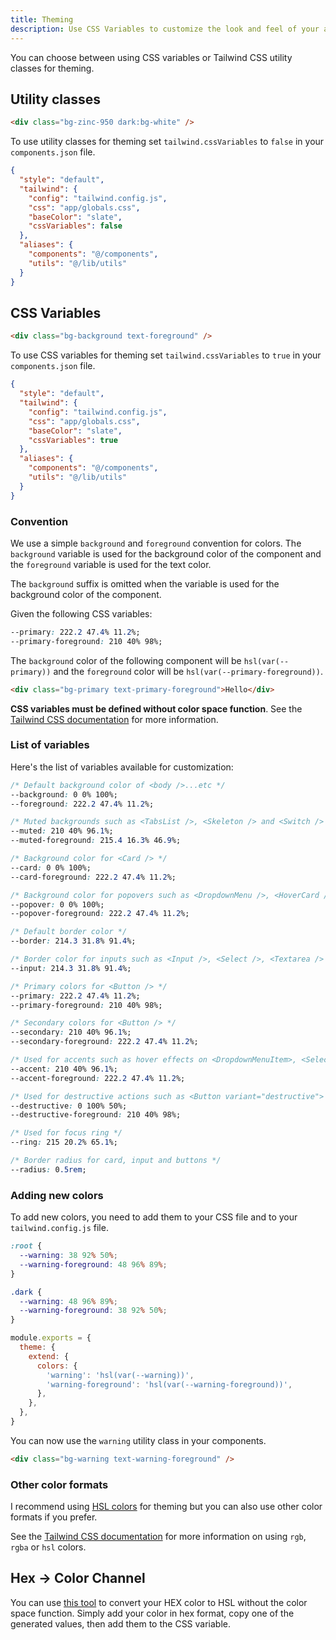 ```yaml
---
title: Theming
description: Use CSS Variables to customize the look and feel of your application.
---
```


You can choose between using CSS variables or Tailwind CSS utility classes for theming.

## Utility classes

```html /bg-zinc-950/ /text-zinc-50/ /dark:bg-white/ /dark:text-zinc-950/
<div class="bg-zinc-950 dark:bg-white" />
```

To use utility classes for theming set `tailwind.cssVariables` to `false` in your `components.json` file.

```json {7} title="components.json"
{
  "style": "default",
  "tailwind": {
    "config": "tailwind.config.js",
    "css": "app/globals.css",
    "baseColor": "slate",
    "cssVariables": false
  },
  "aliases": {
    "components": "@/components",
    "utils": "@/lib/utils"
  }
}
```

## CSS Variables

```html /bg-background/ /text-foreground/
<div class="bg-background text-foreground" />
```

To use CSS variables for theming set `tailwind.cssVariables` to `true` in your `components.json` file.

```json {7} title="components.json"
{
  "style": "default",
  "tailwind": {
    "config": "tailwind.config.js",
    "css": "app/globals.css",
    "baseColor": "slate",
    "cssVariables": true
  },
  "aliases": {
    "components": "@/components",
    "utils": "@/lib/utils"
  }
}
```

### Convention

We use a simple `background` and `foreground` convention for colors. The `background` variable is used for the background color of the component and the `foreground` variable is used for the text color.

<Callout class="mt-4">

The `background` suffix is omitted when the variable is used for the background color of the component.

</Callout>

Given the following CSS variables:

```css
--primary: 222.2 47.4% 11.2%;
--primary-foreground: 210 40% 98%;
```

The `background` color of the following component will be `hsl(var(--primary))` and the `foreground` color will be `hsl(var(--primary-foreground))`.

```html
<div class="bg-primary text-primary-foreground">Hello</div>
```

<Callout>

**CSS variables must be defined without color space function**. See the [Tailwind CSS documentation](https://tailwindcss.com/docs/customizing-colors#using-css-variables) for more information.

</Callout>

### List of variables

Here's the list of variables available for customization:

<Steps>

```css
/* Default background color of <body />...etc */
--background: 0 0% 100%;
--foreground: 222.2 47.4% 11.2%;
```

```css
/* Muted backgrounds such as <TabsList />, <Skeleton /> and <Switch /> */
--muted: 210 40% 96.1%;
--muted-foreground: 215.4 16.3% 46.9%;
```

```css
/* Background color for <Card /> */
--card: 0 0% 100%;
--card-foreground: 222.2 47.4% 11.2%;
```

```css
/* Background color for popovers such as <DropdownMenu />, <HoverCard />, <Popover /> */
--popover: 0 0% 100%;
--popover-foreground: 222.2 47.4% 11.2%;
```

```css
/* Default border color */
--border: 214.3 31.8% 91.4%;
```

```css
/* Border color for inputs such as <Input />, <Select />, <Textarea /> */
--input: 214.3 31.8% 91.4%;
```

```css
/* Primary colors for <Button /> */
--primary: 222.2 47.4% 11.2%;
--primary-foreground: 210 40% 98%;
```

```css
/* Secondary colors for <Button /> */
--secondary: 210 40% 96.1%;
--secondary-foreground: 222.2 47.4% 11.2%;
```

```css
/* Used for accents such as hover effects on <DropdownMenuItem>, <SelectItem>...etc */
--accent: 210 40% 96.1%;
--accent-foreground: 222.2 47.4% 11.2%;
```

```css
/* Used for destructive actions such as <Button variant="destructive"> */
--destructive: 0 100% 50%;
--destructive-foreground: 210 40% 98%;
```

```css
/* Used for focus ring */
--ring: 215 20.2% 65.1%;
```

```css
/* Border radius for card, input and buttons */
--radius: 0.5rem;
```

</Steps>

### Adding new colors

To add new colors, you need to add them to your CSS file and to your `tailwind.config.js` file.

```css title="assets/css/tailwind.css"
:root {
  --warning: 38 92% 50%;
  --warning-foreground: 48 96% 89%;
}

.dark {
  --warning: 48 96% 89%;
  --warning-foreground: 38 92% 50%;
}
```

```js {5-6} title="tailwind.config.js"
module.exports = {
  theme: {
    extend: {
      colors: {
        'warning': 'hsl(var(--warning))',
        'warning-foreground': 'hsl(var(--warning-foreground))',
      },
    },
  },
}
```

You can now use the `warning` utility class in your components.

```html /bg-warning/ /text-warning-foreground/
<div class="bg-warning text-warning-foreground" />
```

### Other color formats

I recommend using [HSL colors](https://www.smashingmagazine.com/2021/07/hsl-colors-css/) for theming but you can also use other color formats if you prefer.

See the [Tailwind CSS documentation](https://tailwindcss.com/docs/customizing-colors#using-css-variables) for more information on using `rgb`, `rgba` or `hsl` colors.

## Hex -> Color Channel

You can use [this tool](https://htmlcolors.com/hex-to-hsl) to convert your HEX color to HSL without the color space function. Simply add your color in hex format, copy one of the generated values, then add them to the CSS variable.

<!-- <HexToChannels /> -->
